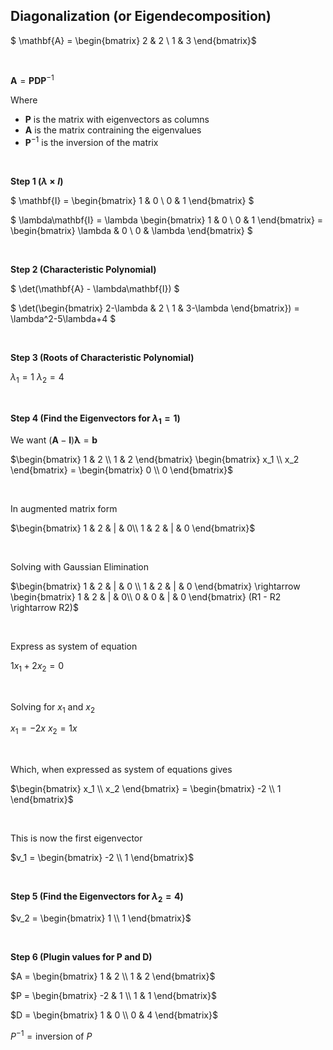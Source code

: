 ## Diagonalization (or Eigendecomposition)

$ \mathbf{A} = \begin{bmatrix}
2 & 2 \\
1 & 3
\end{bmatrix}$

<br/>


$\mathbf{A} = \mathbf{P} \mathbf{D} \mathbf{P}^{-1}$

Where
- $\mathbf{P}$ is the matrix with eigenvectors as columns
- $\mathbf{A}$ is the matrix contraining the eigenvalues
- $\mathbf{P}^{-1}$ is the inversion of the matrix

<br/>

**Step 1 ($\lambda \times I$)**


$ \mathbf{I} = \begin{bmatrix}
1 & 0 \\
0 & 1
\end{bmatrix} $ 


$ \lambda\mathbf{I} = \lambda \begin{bmatrix}
1 & 0 \\
0 & 1
\end{bmatrix} = \begin{bmatrix}
\lambda & 0 \\
0 & \lambda
\end{bmatrix} $ 



<br/>

**Step 2 (Characteristic Polynomial)**


$ \det(\mathbf{A} - \lambda\mathbf{I}) $


$ \det(\begin{bmatrix}
2-\lambda & 2 \\
1 & 3-\lambda
\end{bmatrix}) = \lambda^2-5\lambda+4 $


<br/>

**Step 3 (Roots of Characteristic Polynomial)**

$\lambda_1 = 1$
$\lambda_2 = 4$



<br/>


**Step 4 (Find the Eigenvectors for $\lambda_1 = 1$)** 

We want $(\mathbf{A}-\mathbf{I})\mathbf{\lambda} = \mathbf{b}$


$\begin{bmatrix}
1 & 2 \\
1 & 2
\end{bmatrix} \begin{bmatrix}
x_1 \\
x_2
\end{bmatrix} = \begin{bmatrix}
0 \\
0
\end{bmatrix}$

<br/>

In augmented matrix form

$\begin{bmatrix}
1 & 2 & | & 0\\
1 & 2 & | & 0 
\end{bmatrix}$ 

<br/>

Solving with Gaussian Elimination

$\begin{bmatrix}
1 & 2 & | & 0 \\
1 & 2 & | & 0
\end{bmatrix} \rightarrow \begin{bmatrix}
1 & 2 & | & 0\\
0 & 0 & | & 0
\end{bmatrix} (R1 - R2 \rightarrow R2)$

<br/>

Express as system of equation

$1x_1 + 2x_2 = 0$


<br/>

Solving for $x_1$ and $x_2$ 

$x_1 = -2x$
$x_2 = 1x$

<br/>

Which, when expressed as system of equations gives

$\begin{bmatrix} x_1 \\ x_2 \end{bmatrix} = 
\begin{bmatrix} -2 \\ 1 \end{bmatrix}$

<br/>

This is now the first eigenvector

$v_1 = \begin{bmatrix}
-2 \\
1
\end{bmatrix}$


<br/>

**Step 5 (Find the Eigenvectors for $\lambda_2=4$)** 

$v_2 = \begin{bmatrix}
1 \\
1
\end{bmatrix}$

<br/>


**Step 6 (Plugin values for $\mathbf{P}$ and $\mathbf{D})$**


$A = \begin{bmatrix}
1 & 2 \\
1 & 2
\end{bmatrix}$

$P = \begin{bmatrix}
-2 & 1 \\
1 & 1
\end{bmatrix}$

$D = \begin{bmatrix}
1 & 0 \\
0 & 4
\end{bmatrix}$

$P^{-1} = \text{inversion of } P$

<br/>


